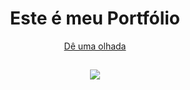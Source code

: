 <h1 align='center'> Este é meu Portfólio </h1>

<div align='center'>
<a target='_blank' href='https://jlins-portfolio.netlify.app/'>Dê uma olhada</a>
</div>

##

<div  align="center">

  <a>
    <img src="https://skillicons.dev/icons?i=react,js,html,css,styledcomponents" />
  </a>

</div>
